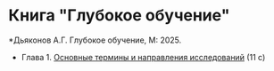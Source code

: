 # Книга "Глубокое обучение"

*Дьяконов А.Г. Глубокое обучение, М: 2025.

* Глава 1. [Основные термины и направления исследований](book_001_intro_202401.pdf) (11 c)

